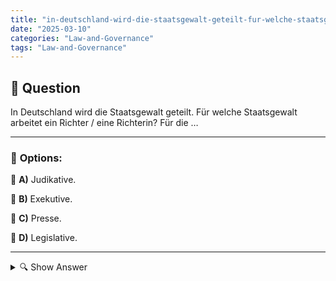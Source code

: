 ```yaml
---
title: "in-deutschland-wird-die-staatsgewalt-geteilt-fur-welche-staatsgewalt-arbeitet-ein-richter-eine-richt"
date: "2025-03-10"
categories: "Law-and-Governance"
tags: "Law-and-Governance"
---
```


## 📌 **Question**

In Deutschland wird die Staatsgewalt geteilt. Für welche Staatsgewalt arbeitet ein Richter / eine Richterin? Für die …



---

### 📝 **Options:**

🔘 **A)** Judikative.

🔘 **B)** Exekutive.

🔘 **C)** Presse.

🔘 **D)** Legislative.

---

<details>
  <summary>🔍 Show Answer</summary>

  <p>
💡  <b>Correct Answer:</b>  a
  </p>
  <p>
    📖<b>Explanation:</b>
    In Deutschland basiert das Staatsgefüge auf der Gewaltenteilung, die die Staatsgewalt in drei Bereiche unterteilt: die Legislative, die Exekutive und die Judikative. Die Legislative ist für die Gesetzgebung zuständig, also die Erstellung und Verabschiedung von Gesetzen. Die Exekutive setzt diese Gesetze um und verwaltet den Staat, etwa durch Regierung und Verwaltung. Die Judikative hingegen ist das Rechtsprechungsorgan, das Gesetze interpretiert und anwendet. Richterinnen und Richter sind Teil der Judikative und arbeiten unabhängig, um Recht und Gerechtigkeit sicherzustellen.
  </p>
</details>
